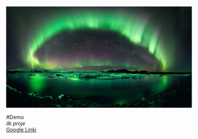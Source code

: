 ![banner](https://github.com/Bsr45677/git-dersleri/blob/master/127493.jpg)


#Demo<br>
*ilk proje*<br>
[Google Linki](www.google.com)
